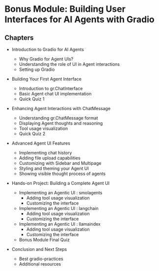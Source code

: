 # Bonus Module: Building User Interfaces for AI Agents with Gradio

## Chapters 
- Introduction to Gradio for AI Agents
    - Why Gradio for Agent UIs?
    - Understanding the role of UI in Agent interactions
    - Setting up Gradio

- Building Your First Agent Interface
    - Introduction to gr.ChatInterface
    - Basic Agent chat UI implementation
    - Quick Quiz 1

- Enhancing Agent Interactions with ChatMessage
    - Understanding gr.ChatMessage format
    - Displaying Agent thoughts and reasoning
    - Tool usage visualization
    - Quick Quiz 2

- Advanced Agent UI Features
    - Implementing chat history
    - Adding file upload capabilities
    - Customizing with Sidebar and Multipage
    - Styling and theming your Agent UI
    - Showing visible thought process of agents

- Hands-on Project: Building a Complete Agent UI
    - Implementing an Agentic UI : smolagents
        - Adding tool usage visualization
        - Customizing the interface
    - Implementing an Agentic UI : langchain
        - Adding tool usage visualization
        - Customizing the interface
    - Implementing an Agentic UI : llamaindex
        - Adding tool usage visualization
        - Customizing the interface
    - Bonus Module Final Quiz

- Conclusion and Next Steps
    - Best gradio-practices
    - Additional resources
    
